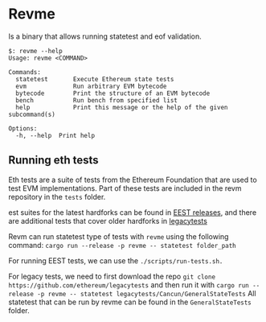 # Revme

Is a binary that allows running statetest and eof validation.

```bash, ignore
$: revme --help
Usage: revme <COMMAND>

Commands:
  statetest       Execute Ethereum state tests
  evm             Run arbitrary EVM bytecode
  bytecode        Print the structure of an EVM bytecode
  bench           Run bench from specified list
  help            Print this message or the help of the given subcommand(s)

Options:
  -h, --help  Print help
```

## Running eth tests

Eth tests are a suite of tests from the Ethereum Foundation that are used to test EVM implementations.
Part of these tests are included in the revm repository in the `tests` folder.

est suites for the latest hardforks can be found in [EEST releases](https://github.com/ethereum/execution-spec-tests/releases), and there are additional tests that cover older hardforks in [legacytests](https://github.com/ethereum/legacytests)

Revm can run statetest type of tests with `revme` using the following command:
`cargo run --release -p revme -- statetest folder_path`

For running EEST tests, we can use  the `./scripts/run-tests.sh.`

For legacy tests, we need to first download the repo `git clone https://github.com/ethereum/legacytests` and then run it with `cargo run --release -p revme -- statetest legacytests/Cancun/GeneralStateTests`
All statetest that can be run by revme can be found in the `GeneralStateTests` folder.
